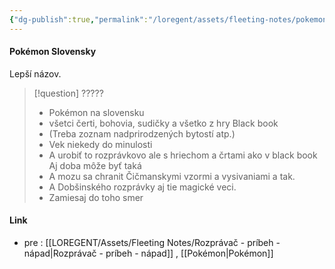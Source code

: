 ```yaml
---
{"dg-publish":true,"permalink":"/loregent/assets/fleeting-notes/pokemon-slovensky/","noteIcon":""}
---
```



#### Pokémon Slovensky

Lepší názov.


> [!question] ?????
>- Pokémon na slovensku
>- všetci čerti, bohovia, sudičky a všetko z hry Black book
>- (Treba zoznam nadprirodzených bytostí atp.)
>- Vek niekedy do minulosti
>- A urobiť to rozprávkovo ale s hriechom a črtami ako v black book Aj doba môže byť taká
>- A mozu sa chranit Čičmanskymi vzormi a vysivaniami a tak.
>- A Dobšinského rozprávky aj tie magické veci.
>- Zamiesaj do toho smer

#### Link
- pre : [[LOREGENT/Assets/Fleeting Notes/Rozprávač - príbeh - nápad\|Rozprávač - príbeh - nápad]] , [[Pokémon\|Pokémon]]